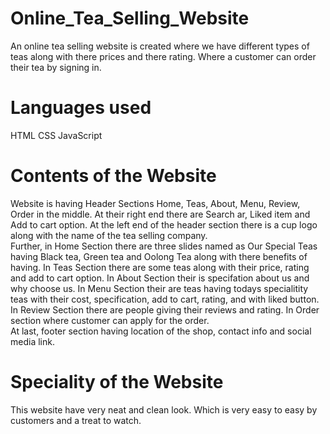 # Online_Tea_Selling_Website
An online tea selling website is created where we have different types of teas along with there prices and there rating. Where a customer can order their tea by signing in.
# Languages used
HTML  CSS  JavaScript
# Contents of the Website
Website is having Header Sections Home, Teas, About, Menu, Review, Order in the middle. At their right end there are Search ar, Liked item and Add to cart option. At the left end of the header section there is a cup logo along with the name of the tea selling company.  
Further, in Home Section there are three slides named as Our Special Teas having Black tea, Green tea and Oolong Tea along with there benefits of having.
In Teas Section there are some teas along with their price, rating and add to cart option. 
In About Section their is specifation about us and why choose us. 
In Menu Section their are teas having todays specialitity teas with their cost, specification, add to cart, rating, and with liked button. 
In Review Section there are people giving their reviews and rating. 
In Order section where customer can apply for the order.  
At last, footer section having location of the shop, contact info and social media link.
# Speciality of the Website
This website have very neat and clean look. Which is very easy to easy by customers and a treat to watch.

